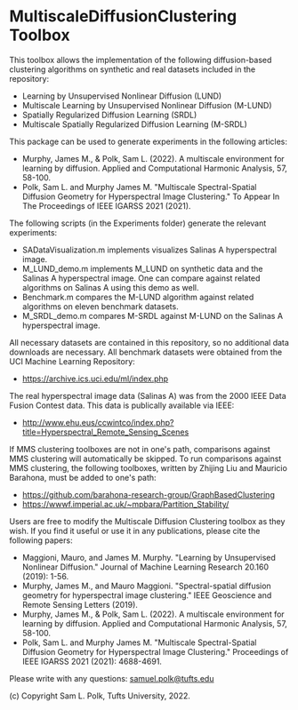 # MultiscaleDiffusionClustering Toolbox

This toolbox allows the implementation of the following diffusion-based clustering algorithms on synthetic and real datasets included in the repository:

   - Learning by Unsupervised Nonlinear Diffusion (LUND)
   - Multiscale Learning by Unsupervised Nonlinear Diffusion (M-LUND)
   - Spatially Regularized Diffusion Learning (SRDL)
   - Multiscale Spatially Regularized Diffusion Learning (M-SRDL)

This package can be used to generate experiments in the following articles:

   - Murphy, James M., & Polk, Sam L. (2022). A multiscale environment for learning by diffusion. Applied and Computational Harmonic Analysis, 57, 58-100.
   - Polk, Sam L. and Murphy James M. "Multiscale Spectral-Spatial Diffusion Geometry for Hyperspectral Image Clustering." To Appear In The Proceedings of IEEE IGARSS 2021 (2021).

The following scripts (in the Experiments folder) generate the relevant experiments:

   - SADataVisualization.m implements visualizes Salinas A hyperspectral image.
   - M_LUND_demo.m implements M_LUND on synthetic data and the Salinas A hyperspectral image. One can compare against related algorithms on Salinas A using this demo as well.
   - Benchmark.m compares the M-LUND algorithm against related algorithms on eleven benchmark datasets.
   - M_SRDL_demo.m compares M-SRDL against M-LUND on the Salinas A hyperspectral image.

All necessary datasets are contained in this repository, so no additional data downloads are necessary. All benchmark datasets were obtained from the UCI Machine Learning Repository:

   - https://archive.ics.uci.edu/ml/index.php

The real hyperspectral image data (Salinas A) was from the 2000 IEEE Data Fusion Contest data. This data is publically available via IEEE:

   - http://www.ehu.eus/ccwintco/index.php?title=Hyperspectral_Remote_Sensing_Scenes

If MMS clustering toolboxes are not in one's path, comparisons against MMS clustering will automatically be skipped. To run comparisons against MMS clustering, the following toolboxes, written by Zhijing Liu and Mauricio Barahona, must be added to one's path:

   - https://github.com/barahona-research-group/GraphBasedClustering
   - https://wwwf.imperial.ac.uk/~mpbara/Partition_Stability/

Users are free to modify the Multiscale Diffusion Clustering toolbox as they wish. If you find it useful or use it in any publications, please cite the following papers:

   - Maggioni, Mauro, and James M. Murphy. "Learning by Unsupervised Nonlinear Diffusion." Journal of Machine Learning Research 20.160 (2019): 1-56.
   - Murphy, James M., and Mauro Maggioni. "Spectral-spatial diffusion geometry for hyperspectral image clustering." IEEE Geoscience and Remote Sensing Letters (2019).
   - Murphy, James M., & Polk, Sam L. (2022). A multiscale environment for learning by diffusion. Applied and Computational Harmonic Analysis, 57, 58-100.
   - Polk, Sam L. and Murphy James M. "Multiscale Spectral-Spatial Diffusion Geometry for Hyperspectral Image Clustering." Proceedings of IEEE IGARSS 2021 (2021): 4688-4691.

Please write with any questions: samuel.polk@tufts.edu

(c) Copyright Sam L. Polk, Tufts University, 2022.
